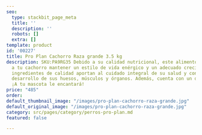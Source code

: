 ```yaml
---
seo:
  type: stackbit_page_meta
  title: ''
  description: ''
  robots: []
  extra: []
template: product
id: '00227'
title: Pro Plan Cachorro Raza grande 3.5 kg
description: SKU:PA9RG35 Debido a su calidad nutricional, este alimento le permitirá
  a tu cachorro mantener un estilo de vida enérgico y un adecuado crecimiento. Sus
  ingredientes de calidad aportan al cuidado integral de su salud y contribuyen al
  desarrollo de sus huesos, músculos y órganos. Además, cuenta con un delicioso sabor.
  ¡A tu mascota le encantará!
price: "485"
order: 
default_thumbnail_image: "/images/pro-plan-cachorro-raza-grande.jpg"
default_original_image: "/images/pro-plan-cachorro-raza-grande.jpg"
category: src/pages/category/perros-pro-plan.md
featured: false

---
```

